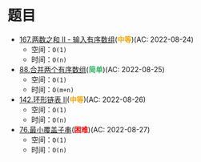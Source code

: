 # 题目

- [167.两数之和 II - 输入有序数组](/src/main/java/leetcode/sub0167/README.md)(<b style="color: orange">中等</b>)(AC: 2022-08-24)
  - 空间：`O(1)`
  - 时间：`O(n)`
- [88.合并两个有序数组](/src/main/java/leetcode/sub0088/README.md)(<b style="color: #2db55d">简单</b>)(AC: 2022-08-25)
  - 空间：`O(1)`
  - 时间：`O(m+n)`
- [142.环形链表 II](/src/main/java/leetcode/sub0142/README.md)(<b style="color: orange">中等</b>)(AC: 2022-08-26)
  - 空间：`O(1)`
  - 时间：`O(n)`
- [76.最小覆盖子串](/src/main/java/leetcode/sub0076/README.md)(<b style="color: red">困难</b>)(AC: 2022-08-27)
  - 空间：`O(1)`
  - 时间：`O(n)`
